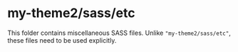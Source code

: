 # my-theme2/sass/etc

This folder contains miscellaneous SASS files. Unlike `"my-theme2/sass/etc"`, these files
need to be used explicitly.
